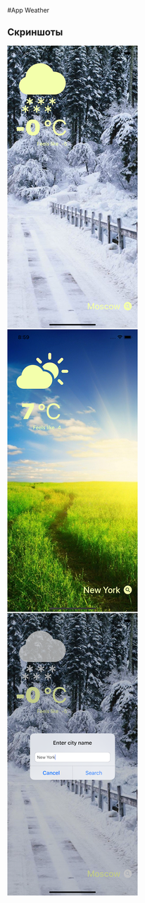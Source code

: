 #App Weather

## Скриншоты

![screenshot1](screen01.png)
![screenshot2](screen02.png)
![screenshot3](screen03.png)

